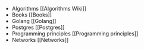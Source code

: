 + Algorithms [[Algorithms Wiki]]
+ Books [[Books]]
+ Golang [[Golang]]
+ Postgres [[Postgres]]
+ Programming principles [[Programming principles]]
+ Networks [[Networks]]
